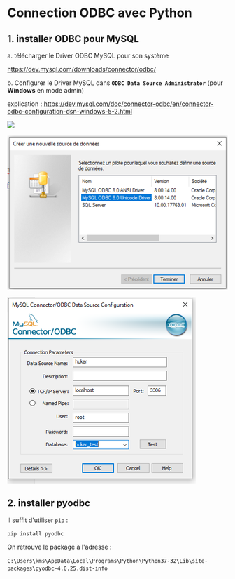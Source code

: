 # Connection ODBC avec Python

## 1. installer ODBC pour MySQL

a. télécharger le Driver ODBC MySQL pour son système

https://dev.mysql.com/downloads/connector/odbc/

b. Configurer le Driver MySQL dans **`ODBC Data Source Administrator`** (pour **Windows** en mode admin)

explication : https://dev.mysql.com/doc/connector-odbc/en/connector-odbc-configuration-dsn-windows-5-2.html

![](..\..\img\odbc_01.PNG)

![](../../img\odbc_02.PNG)

![](../../img\odbc_03.PNG)

## 2. installer pyodbc

Il suffit d'utiliser `pip`  :

```sh
pip install pyodbc
```

On retrouve le package à l'adresse :

`C:\Users\kms\AppData\Local\Programs\Python\Python37-32\Lib\site-packages\pyodbc-4.0.25.dist-info`

